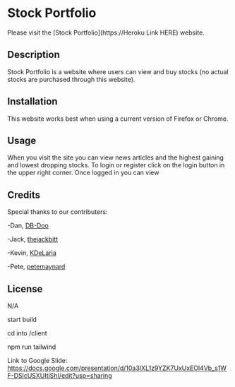 # Stock Portfolio
Please visit the [Stock Portfolio](https://Heroku Link HERE) website.

## Description
Stock Portfolio is a website where users can view and buy stocks \(no actual stocks are purchased through this website\).

## Installation
This website works best when using a current version of Firefox or Chrome.

## Usage

When you visit the site you can view news articles and the highest gaining and lowest dropping stocks. To login or register click on the login button in the upper right corner. Once logged in you can view 
<!-- ![homepage](./public/images/screenshot1.jpg)

When you visit the site you can click on the "read more" button to view the pets that are available for adoption.
 
![signup page](./public/images/screenshot2.png)

![signup page](./public/images/screenshot3.jpg)

When you click the "Sign Up" a signup page will appear and you will be able to enter your email and password. Once you have entered your information you can  click on the "Sign Up button to register your account.  You will be prompted with a few questions about your pet preferences.  -->

## Credits
Special thanks to our contributers:

-Dan, [DB-Doo](https://github.com/DB-Doo)

-Jack, [thejackbitt](https://github.com/thejackbitt)

-Kevin, [KDeLaria](https://github.com/KDeLaria)

-Pete, [petemaynard](https://github.com/petemaynard)

## License
N/A





start build 

cd into /client

npm run tailwind


Link to Google Slide:
https://docs.google.com/presentation/d/10a3IXL1z9YZK7UxUxEOl4Vb_s1WF-DSlcUSXUItiShI/edit?usp=sharing